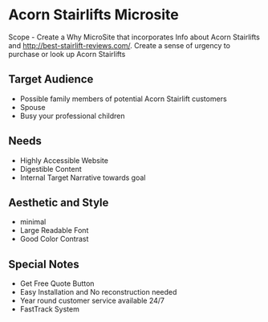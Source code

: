 # Acorn Stairlifts Microsite

Scope - Create a Why MicroSite that incorporates Info about Acorn Stairlifts and http://best-stairlift-reviews.com/. Create a sense of urgency to purchase or look up Acorn Stairlifts

## Target Audience

- Possible family members of potential Acorn Stairlift customers
- Spouse
- Busy your professional children

## Needs

- Highly Accessible Website
- Digestible Content
- Internal Target Narrative towards goal


## Aesthetic and Style
- minimal
- Large Readable Font
- Good Color Contrast

## Special Notes
- Get Free Quote Button
- Easy Installation and No reconstruction needed
- Year round customer service available 24/7
- FastTrack System
